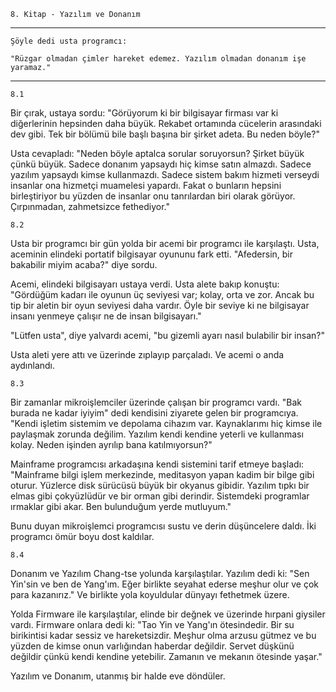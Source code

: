     8. Kitap - Yazılım ve Donanım

----

    Şöyle dedi usta programcı: 
    
    "Rüzgar olmadan çimler hareket edemez. Yazılım olmadan donanım işe yaramaz."

----

    8.1

Bir çırak, ustaya sordu: "Görüyorum ki bir bilgisayar firması var ki diğerlerinin hepsinden daha büyük. Rekabet ortamında cücelerin arasındaki dev gibi. Tek bir bölümü bile başlı başına bir şirket adeta. Bu neden böyle?"

Usta cevapladı: "Neden böyle aptalca sorular soruyorsun? Şirket büyük çünkü büyük. Sadece donanım yapsaydı hiç kimse satın almazdı. Sadece yazılım yapsaydı kimse kullanmazdı. Sadece sistem bakım hizmeti verseydi insanlar ona hizmetçi muamelesi yapardı. Fakat o bunların hepsini birleştiriyor bu yüzden de insanlar onu tanrılardan biri olarak görüyor. Çırpınmadan, zahmetsizce fethediyor."

    8.2

Usta bir programcı bir gün yolda bir acemi bir programcı ile karşılaştı. Usta, aceminin elindeki portatif bilgisayar oyununu fark etti. "Afedersin, bir bakabilir miyim acaba?" diye sordu.

Acemi, elindeki bilgisayarı ustaya verdi. Usta alete bakıp konuştu: "Gördüğüm kadarı ile oyunun üç seviyesi var; kolay, orta ve zor. Ancak bu tip bir aletin bir oyun seviyesi daha vardır. Öyle bir seviye ki ne bilgisayar insanı yenmeye çalışır ne de insan bilgisayarı."

"Lütfen usta", diye yalvardı acemi, "bu gizemli ayarı nasıl bulabilir bir insan?"

Usta aleti yere attı ve üzerinde zıplayıp parçaladı. Ve acemi o anda aydınlandı.

    8.3

Bir zamanlar mikroişlemciler üzerinde çalışan bir programcı vardı. "Bak burada ne kadar iyiyim" dedi kendisini ziyarete gelen bir programcıya. "Kendi işletim sistemim ve depolama cihazım var. Kaynaklarımı hiç kimse ile paylaşmak zorunda değilim. Yazılım kendi kendine yeterli ve kullanması kolay. Neden işinden ayrılıp bana katılmıyorsun?"

Mainframe programcısı arkadaşına kendi sistemini tarif etmeye başladı: "Mainframe bilgi işlem merkezinde, meditasyon yapan kadim bir bilge gibi oturur. Yüzlerce disk sürücüsü büyük bir okyanus gibidir. Yazılım tıpkı bir elmas gibi çokyüzlüdür ve bir orman gibi derindir. Sistemdeki programlar ırmaklar gibi akar. Ben bulunduğum yerde mutluyum."

Bunu duyan mikroişlemci programcısı sustu ve derin düşüncelere daldı. İki programcı ömür boyu dost kaldılar.

    8.4

Donanım ve Yazılım Chang-tse yolunda karşılaştılar. Yazılım dedi ki: "Sen Yin'sin ve ben de Yang'ım. Eğer birlikte seyahat ederse meşhur olur ve çok para kazanırız." Ve birlikte yola koyuldular dünyayı fethetmek üzere.

Yolda Firmware ile karşılaştılar, elinde bir değnek ve üzerinde hırpani giysiler vardı. Firmware onlara dedi ki: "Tao Yin ve Yang'ın ötesindedir. Bir su birikintisi kadar sessiz ve hareketsizdir. Meşhur olma arzusu gütmez ve bu yüzden de kimse onun varlığından haberdar değildir. Servet düşkünü değildir çünkü kendi kendine yetebilir. Zamanın ve mekanın ötesinde yaşar."

Yazılım ve Donanım, utanmış bir halde eve döndüler.